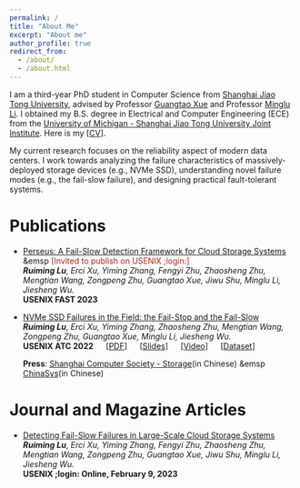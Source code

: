 ```yaml
---
permalink: /
title: "About Me"
excerpt: "About me"
author_profile: true
redirect_from: 
  - /about/
  - /about.html
---
```

I am a third-year PhD student in Computer Science from [Shanghai Jiao Tong University](https://en.sjtu.edu.cn/), advised by Professor [Guangtao Xue](https://www.cs.sjtu.edu.cn/~xue-gt/) and Professor [Minglu Li](https://scholar.google.com/citations?user=cFW1n8YAAAAJ&hl=en). I obtained my B.S. degree in Electrical and Computer Engineering (ECE) from the [University of Michigan - Shanghai Jiao Tong University Joint Institute](https://www.ji.sjtu.edu.cn/). Here is my [[CV](https://ruiming-lu.github.io/files/cv.pdf)].

My current research focuses on the reliability aspect of modern data centers. I work towards analyzing the failure characteristics of massively-deployed storage devices (e.g., NVMe SSD), understanding novel failure modes (e.g., the fail-slow failure), and designing practical fault-tolerant systems.

# Publications

* [Perseus: A Fail-Slow Detection Framework for Cloud Storage Systems](https://www.usenix.org/conference/fast23/presentation/lu) &emsp <span style="color:#B02318">[Invited to publish on USENIX ;login:]</span><br />
  ***Ruiming Lu***, *Erci Xu, Yiming Zhang, Fengyi Zhu, Zhaosheng Zhu, Mengtian Wang, Zongpeng Zhu, Guangtao Xue, Jiwu Shu, Minglu Li, Jiesheng Wu.*<br />
  **USENIX FAST 2023**

* [NVMe SSD Failures in the Field: the Fail-Stop and the Fail-Slow](https://www.usenix.org/conference/atc22/presentation/lu)<br />
  ***Ruiming Lu***, *Erci Xu, Yiming Zhang, Zhaosheng Zhu, Mengtian Wang, Zongpeng Zhu, Guangtao Xue, Minglu Li, Jiesheng Wu.*<br />
  **USENIX ATC 2022** &emsp; [[PDF](https://www.usenix.org/system/files/atc22-lu.pdf)] &emsp; [[Slides](https://www.usenix.org/sites/default/files/conference/protected-files/atc22_slides_lu.pdf)] &emsp; [[Video](https://www.youtube.com/watch?v=wDS-CRyTDlA&feature=emb_imp_woyt)] &emsp; [[Dataset](https://tianchi.aliyun.com/dataset/128972)]
  
  **Press**: [Shanghai Computer Society - Storage](https://mp.weixin.qq.com/s/-C6Koo_1ejhhlm3Fqm8Gyw)(in Chinese) &emsp [ChinaSys](https://mp.weixin.qq.com/s/JQIAFaH05DmC9XAjEvc1iw)(in Chinese)

# Journal and Magazine Articles

* [Detecting Fail-Slow Failures in Large-Scale Cloud Storage Systems](https://www.usenix.org/publications/loginonline/detecting-fail-slow-failures-large-scale-cloud-storage-systems)<br />
  ***Ruiming Lu***, *Erci Xu, Yiming Zhang, Fengyi Zhu, Zhaosheng Zhu, Mengtian Wang, Zongpeng Zhu, Guangtao Xue, Jiwu Shu, Minglu Li, Jiesheng Wu.*<br />
  **USENIX ;login: Online, February 9, 2023**





<script type="text/javascript" src="https://rf.revolvermaps.com/0/0/8.js?i=5w11lxyh39t&m=0&c=ff0000&cr1=ffffff&f=arial&l=33" async="async"></script>


